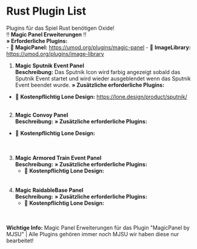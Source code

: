 # Rust Plugin List
Plugins für das Spiel Rust benötigen Oxide!<br/>
:bangbang: **Magic Panel Erweiterungen** :bangbang:<br/>
**» Erforderliche Plugins:**<br/>
    - :link: **MagicPanel:** https://umod.org/plugins/magic-panel
    - :link: **ImageLibrary:** https://umod.org/plugins/image-library
    
1. **Magic Sputnik Event Panel**<br/>
**Beschreibung:** Das Sputnik Icon wird farbig angezeigt sobald das Sputnik Event startet und wird wieder ausgeblendet wenn das Sputnik Event beendet wurde.
**» Zusätzliche erforderliche Plugins:**
  - :link: **Kostenpflichtig Lone Design:** https://lone.design/product/sputnik/<br/><br/>
2. **Magic Convoy Panel**<br/>
  **Beschreibung:**
  **» Zusätzliche erforderliche Plugins:**
  - :link: **Kostenpflichtig Lone Design:** <br /><br/><br/>
3. **Magic Armored Train Event Panel**<br/>
  **Beschreibung:**
  **» Zusätzliche erforderliche Plugins:**
    - :link: **Kostenpflichtig Lone Design:** <br /><br/><br/>
4. **Magic RaidableBase Panel**<br/>
  **Beschreibung:**
  **» Zusätzliche erforderliche Plugins:**
    - :link: **Kostenpflichtig Lone Design:** <br /><br/><br/>








**Wichtige Info:** Magic Panel Erweiterungen für das Plugin "MagicPanel by MJSU" | Alle Plugins gehören immer noch MJSU wir haben diese nur bearbeitet!
